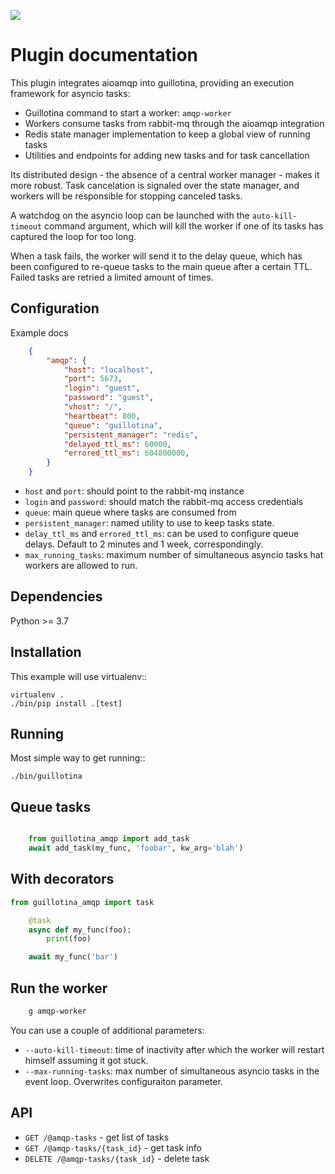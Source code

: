 ![](https://github.com/guillotinaweb/guillotina_amqp/.github/workflows/continuous-integration.yml/badge.svg)


# Plugin documentation

This plugin integrates aioamqp into guillotina, providing an execution framework for asyncio tasks:

- Guillotina command to start a worker: `amqp-worker`
- Workers consume tasks from rabbit-mq through the aioamqp integration
- Redis state manager implementation to keep a global view of running tasks
- Utilities and endpoints for adding new tasks and for task cancellation

Its distributed design - the absence of a central worker manager - makes it more robust. Task cancelation is signaled over the state manager, and workers will be responsible for stopping canceled tasks.

A watchdog on the asyncio loop can be launched with the `auto-kill-timeout` command argument, which will kill the worker if one of its tasks has captured the loop for too long.

When a task fails, the worker will send it to the delay queue, which has been configured to re-queue tasks to the main queue after a certain TTL. Failed tasks are retried a limited amount of times.

## Configuration

Example docs
```json
    {
        "amqp": {
            "host": "localhost",
            "port": 5673,
            "login": "guest",
            "password": "guest",
            "vhost": "/",
            "heartbeat": 800,
            "queue": "guillotina",
            "persistent_manager": "redis",
            "delayed_ttl_ms": 60000,
            "errored_ttl_ms": 604800000,
        }
    }
```

- `host` and `port`: should point to the rabbit-mq instance
- `login` and `password`: should match the rabbit-mq access credentials
- `queue`: main queue where tasks are consumed from
- `persistent_manager`: named utility to use to keep tasks state.
- `delay_ttl_ms` and `errored_ttl_ms`: can be used to configure queue delays. Default to 2 minutes and 1 week, correspondingly.
- `max_running_tasks`: maximum number of simultaneous asyncio tasks
  hat workers are allowed to run.

## Dependencies

Python >= 3.7


## Installation
This example will use virtualenv::

    virtualenv .
    ./bin/pip install .[test]

## Running
Most simple way to get running::

    ./bin/guillotina

## Queue tasks
```python

    from guillotina_amqp import add_task
    await add_task(my_func, 'foobar', kw_arg='blah')
```

## With decorators
```python
from guillotina_amqp import task

    @task
    async def my_func(foo):
        print(foo)

    await my_func('bar')
```

## Run the worker
```bash
    g amqp-worker
```
You can use a couple of additional parameters:

- `--auto-kill-timeout`: time of inactivity after which the worker will restart
  himself assuming it got stuck.
- `--max-running-tasks`: max number of simultaneous asyncio tasks in the event loop.
  Overwrites configuraiton parameter.


## API
- `GET /@amqp-tasks` - get list of tasks
- `GET /@amqp-tasks/{task_id}` - get task info
- `DELETE /@amqp-tasks/{task_id}` - delete task
